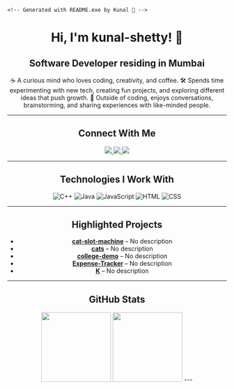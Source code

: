 
    <!-- Generated with README.exe by Kunal 🚀 -->
<div align="center">

# Hi, I'm kunal-shetty! 👋 

## Software Developer residing in Mumbai 

☕ A curious mind who loves coding, creativity, and coffee. 🛠️ Spends time experimenting with new tech, creating fun projects, and exploring different ideas that push growth. 💬 Outside of coding, enjoys conversations, brainstorming, and sharing experiences with like-minded people.

---

## Connect With Me  

<a href="">
  <img src="https://img.shields.io/badge/Instagram-%23E4405F.svg?&style=for-the-badge&logo=instagram&logoColor=white"/>
</a>
<a href="">
  <img src="https://img.shields.io/badge/LinkedIn-%230077B5.svg?&style=for-the-badge&logo=linkedin&logoColor=white"/>
</a>
<a href="">
  <img src="https://img.shields.io/badge/GitHub-%23181717.svg?style=for-the-badge&logo=github&logoColor=white"/>
</a>


---

## Technologies I Work With 
![C++](https://img.shields.io/badge/C%2B%2B-00599C?style=for-the-badge&logo=C%2B%2B&logoColor=white) ![Java](https://img.shields.io/badge/Java-007396?style=for-the-badge&logo=Java&logoColor=white) ![JavaScript ](https://img.shields.io/badge/JavaScript%20-808080?style=for-the-badge&logo=JavaScript%20&logoColor=white) ![HTML](https://img.shields.io/badge/HTML-E34F26?style=for-the-badge&logo=HTML&logoColor=white) ![CSS](https://img.shields.io/badge/CSS-1572B6?style=for-the-badge&logo=CSS&logoColor=white)

---

## Highlighted Projects
- **[cat-slot-machine](https://github.com/kunal-shetty/cat-slot-machine)** – No description
- **[cats](https://github.com/kunal-shetty/cats)** – No description
- **[college-demo](https://github.com/kunal-shetty/college-demo)** – No description
- **[Expense-Tracker](https://github.com/kunal-shetty/Expense-Tracker)** – No description
- **[K](https://github.com/kunal-shetty/K)** – No description

---

## GitHub Stats  
<img src="https://github-readme-stats.vercel.app/api?username=kunal-shetty&theme=dark&hide_border=false&include_all_commits=false&count_private=false" height="160px"/>  
<img src="https://nirzak-streak-stats.vercel.app/?user=kunal-shetty&theme=dark&hide_border=false" height="160px"/>
--- 

</div>
    